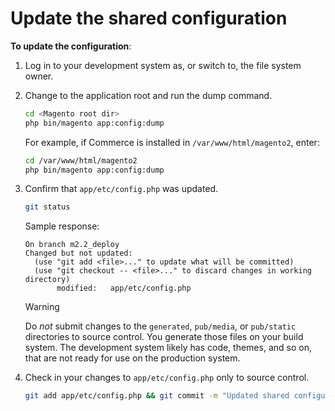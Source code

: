 # Update the shared configuration

**To update the configuration**:

1. Log in to your development system as, or switch to, the file system owner.

1. Change to the application root and run the dump command.

   ```bash
   cd <Magento root dir>
   php bin/magento app:config:dump
   ```

   For example, if Commerce is installed in `/var/www/html/magento2`, enter:

   ```bash
   cd /var/www/html/magento2
   php bin/magento app:config:dump
   ```

1. Confirm that `app/etc/config.php` was updated.

   ```bash
   git status
   ```

   Sample response:

   ```terminal
   On branch m2.2_deploy
   Changed but not updated:
     (use "git add <file>..." to update what will be committed)
     (use "git checkout -- <file>..." to discard changes in working directory)
          modified:   app/etc/config.php
   ```

   >[!WARNING]
   >
   >Do _not_ submit changes to the `generated`, `pub/media`, or `pub/static` directories to source control. You generate those files on your build system. The development system likely has code, themes, and so on, that are not ready for use on the production system.

1. Check in your changes to `app/etc/config.php` only to source control.

   ```bash
   git add app/etc/config.php && git commit -m "Updated shared configuration" && git push mconfig m2.2_deploy
   ```
